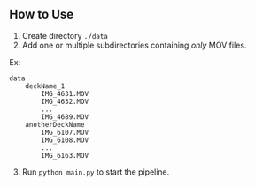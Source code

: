 ## How to Use

1. Create directory `./data`
2. Add one or multiple subdirectories containing *only* MOV files.

Ex:
```
data
    deckName_1
        IMG_4631.MOV
        IMG_4632.MOV
        ...
        IMG_4689.MOV
    anotherDeckName
        IMG_6107.MOV
        IMG_6108.MOV
        ...
        IMG_6163.MOV
```

3. Run `python main.py` to start the pipeline.